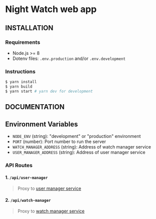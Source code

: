 # Night Watch web app

## INSTALLATION

### Requirements

- Node.js >= 8
- Dotenv files: `.env.production` and/or `.env.development`

### Instructions

```bash
$ yarn install
$ yarn build
$ yarn start # yarn dev for development
```

## DOCUMENTATION

## Environment Variables

- `NODE_ENV` (string): "development" or "production" environment
- `PORT` (number): Port number to run the server
- `WATCH_MANAGER_ADDRESS` (string): Address of watch manager service
- `USER_MANAGER_ADDRESS` (string): Address of user manager service

### API Routes

#### 1. `/api/user-manager`

> Proxy to [user manager service](https://github.com/night-watch-project/user-manager#routes)

#### 2. `/api/watch-manager`

> Proxy to [watch manager service](https://github.com/night-watch-project/watch-manager#routes)
